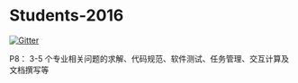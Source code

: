 
  
# Students-2016

[![Gitter](https://badges.gitter.im/Py03013052/Students2016.svg)](https://gitter.im/Py03013052/Students2016?utm_source=badge&utm_medium=badge&utm_campaign=pr-badge)

P8： 3-5 个专业相关问题的求解、代码规范、软件测试、任务管理、交互计算及文档撰写等  
      
